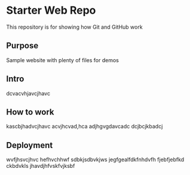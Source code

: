 # Starter Web Repo

This repository is for showing how Git and GitHub work

## Purpose

Sample website with plenty of files for demos

## Intro

dcvacvhjavcjhavc

## How to work

kascbjhadvcjhavc
acvjhcvad,hca
adjhgvgdavcadc
dcjbcjkbadcj

## Deployment

wvfjhsvcjhvc
hefhvchhwf
sdbkjsdbvkjws
jegfgealfdkfnhdvfh
fjebfjebfkd ckbdvkls
jhavdjhfvskfvjksbf
